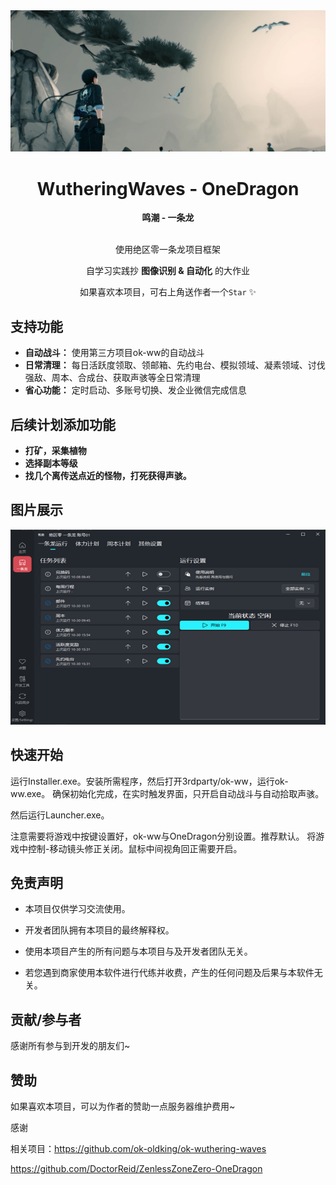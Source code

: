 <!-- markdownlint-restore -->
<div align="center">

<img src="./image/ellen.jpg" width="800" alt="">

# WutheringWaves - OneDragon

**鸣潮 - 一条龙**



<br>
使用绝区零一条龙项目框架

自学习实践抄 __图像识别 & 自动化__ 的大作业

如果喜欢本项目，可右上角送作者一个`Star` ✨


</div>

<!-- markdownlint-restore -->

## 支持功能

- **自动战斗：** 使用第三方项目ok-ww的自动战斗
- **日常清理：** 每日活跃度领取、领邮箱、先约电台、模拟领域、凝素领域、讨伐强敌、周本、合成台、获取声骇等全日常清理
- **省心功能：** 定时启动、多账号切换、发企业微信完成信息

## 后续计划添加功能

- **打矿，采集植物**  
- **选择副本等级** 
- **找几个离传送点近的怪物，打死获得声骇。**

## 图片展示

<img alt="App" src="./image/app.png" width="852" height="312" />

## 快速开始

运行Installer.exe。安装所需程序，然后打开3rdparty/ok-ww，运行ok-ww.exe。
确保初始化完成，在实时触发界面，只开启自动战斗与自动拾取声骇。

然后运行Launcher.exe。

注意需要将游戏中按键设置好，ok-ww与OneDragon分别设置。推荐默认。
将游戏中控制-移动镜头修正关闭。鼠标中间视角回正需要开启。

## 免责声明

- 本项目仅供学习交流使用。

- 开发者团队拥有本项目的最终解释权。

- 使用本项目产生的所有问题与本项目与及开发者团队无关。

- 若您遇到商家使用本软件进行代练并收费，产生的任何问题及后果与本软件无关。


## 贡献/参与者

感谢所有参与到开发的朋友们~


## 赞助

如果喜欢本项目，可以为作者的赞助一点服务器维护费用~

感谢

相关项目：https://github.com/ok-oldking/ok-wuthering-waves

https://github.com/DoctorReid/ZenlessZoneZero-OneDragon


